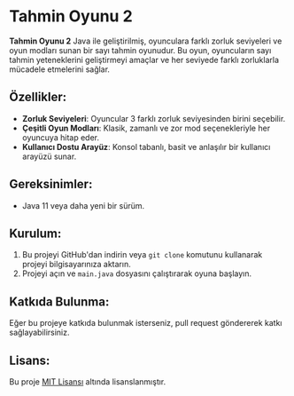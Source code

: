 # Tahmin Oyunu 2

**Tahmin Oyunu 2** Java ile geliştirilmiş, oyunculara farklı zorluk seviyeleri ve oyun modları sunan bir sayı tahmin oyunudur. Bu oyun, oyuncuların sayı tahmin yeteneklerini geliştirmeyi amaçlar ve her seviyede farklı zorluklarla mücadele etmelerini sağlar.

## Özellikler:
- **Zorluk Seviyeleri**: Oyuncular 3 farklı zorluk seviyesinden birini seçebilir.
- **Çeşitli Oyun Modları**: Klasik, zamanlı ve zor mod seçenekleriyle her oyuncuya hitap eder.
- **Kullanıcı Dostu Arayüz**: Konsol tabanlı, basit ve anlaşılır bir kullanıcı arayüzü sunar.

## Gereksinimler:
- Java 11 veya daha yeni bir sürüm.

## Kurulum:
1. Bu projeyi GitHub'dan indirin veya `git clone` komutunu kullanarak projeyi bilgisayarınıza aktarın.
2. Projeyi açın ve `main.java` dosyasını çalıştırarak oyuna başlayın.

## Katkıda Bulunma:
Eğer bu projeye katkıda bulunmak isterseniz, pull request göndererek katkı sağlayabilirsiniz.

## Lisans:
Bu proje [MIT Lisansı](LICENSE) altında lisanslanmıştır.
